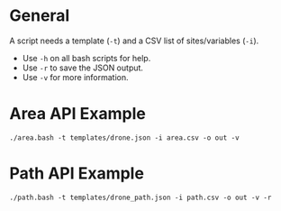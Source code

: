 # General

A script needs a template (`-t`) and a CSV list of sites/variables (`-i`).

* Use `-h` on all bash scripts for help.
* Use `-r` to save the JSON output.
* Use `-v` for more information.

# Area API Example

```
./area.bash -t templates/drone.json -i area.csv -o out -v 
```

# Path API Example

```
./path.bash -t templates/drone_path.json -i path.csv -o out -v -r
```
